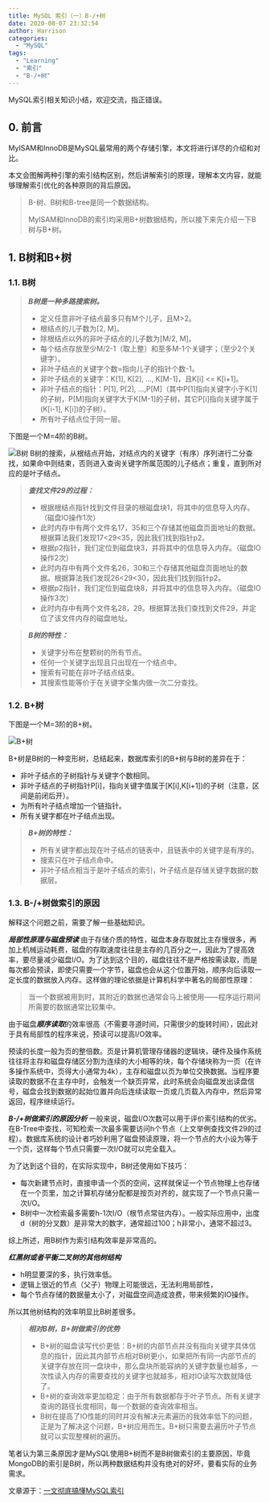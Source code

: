 ```yaml
---
title: MySQL 索引（一）B-/+树
date: 2020-08-07 23:32:54
author: Harrison
categories:
  - "MySQL"
tags:
  - "Learning"
  - "索引"
  - "B-/+树"
---
```

MySQL索引相关知识小结，欢迎交流，指正错误。
<!-- more -->

## 0. 前言
MyISAM和InnoDB是MySQL最常用的两个存储引擎，本文将进行详尽的介绍和对比。

本文会图解两种引擎的索引结构区别，然后讲解索引的原理，理解本文内容，就能够理解索引优化的各种原则的背后原因。

> B-树、B树和B-tree是同一个数据结构。
> 
> MyISAM和InnoDB的索引均采用B+树数据结构，所以接下来先介绍一下B树与B+树。

## 1. B树和B+树

### 1.1. B树

> ***B树是一种多路搜索树。***
> + 定义任意非叶子结点最多只有M个儿子，且M>2。
> + 根结点的儿子数为[2, M]。
> + 除根结点以外的非叶子结点的儿子数为[M/2, M]。
> + 每个结点存放至少M/2-1（取上整）和至多M-1个关键字；（至少2个关键字）。
> + 非叶子结点的关键字个数=指向儿子的指针个数-1。
> + 非叶子结点的关键字：K[1], K[2], …, K[M-1]，且K[i] <= K[i+1]。
> + 非叶子结点的指针：P[1], P[2], …,P[M]（其中P[1]指向关键字小于K[1]的子树，P[M]指向关键字大于K[M-1]的子树，其它P[i]指向关键字属于(K[i-1], K[i])的子树）。
> + 所有叶子结点位于同一层。

下图是一个M=4阶的B树。

![B树](https://gitee.com/yuanlu_k/BlogImages/raw/master/MySQL%E7%B4%A2%E5%BC%95/B%E6%A0%91.jpg)
B树的搜索，从根结点开始，对结点内的关键字（有序）序列进行二分查找，如果命中则结束，否则进入查询关键字所属范围的儿子结点；重复，直到所对应的是叶子结点。

> ***查找文件29的过程：***
> + 根据根结点指针找到文件目录的根磁盘块1，将其中的信息导入内存。（磁盘IO操作1次）
> + 此时内存中有两个文件名17，35和三个存储其他磁盘页面地址的数据。根据算法我们发现17<29<35，因此我们找到指针p2。
> + 根据p2指针，我们定位到磁盘块3，并将其中的信息导入内存。（磁盘IO操作2次）
> + 此时内存中有两个文件名26，30和三个存储其他磁盘页面地址的数据。根据算法我们发现26<29<30，因此我们找到指针p2。
> + 根据p2指针，我们定位到磁盘块8，并将其中的信息导入内存。（磁盘IO操作3次）
> + 此时内存中有两个文件名28，29。根据算法我们查找到文件29，并定位了该文件内存的磁盘地址。


> ***B树的特性：***
> + 关键字分布在整颗树的所有节点。
> + 任何一个关键字出现且只出现在一个结点中。
> + 搜索有可能在非叶子结点结束。
> + 其搜索性能等价于在关键字全集内做一次二分查找。


### 1.2. B+树
下图是一个M=3阶的B+树。

![B+树](https://gitee.com/yuanlu_k/BlogImages/raw/master/MySQL%E7%B4%A2%E5%BC%95/B+%E6%A0%91.jpg)

B+树是B树的一种变形树，总结起来，数据库索引的B+树与B树的差异在于：

- 非叶子结点的子树指针与关键字个数相同。
- 非叶子结点的子树指针P[i]，指向关键字值属于[K[i],K[i+1])的子树（注意，区间是前闭后开）。
- 为所有叶子结点增加一个链指针。
- 所有关键字都在叶子结点出现。

> ***B+树的特性：***
> + 所有关键字都出现在叶子结点的链表中，且链表中的关键字是有序的。
> + 搜索只在叶子结点命中。
> + 非叶子结点相当于是叶子结点的索引，叶子结点是存储关键字数据的数据层。


### 1.3. B-/+树做索引的原因

解释这个问题之前，需要了解一些基础知识。

***局部性原理与磁盘预读***
由于存储介质的特性，磁盘本身存取就比主存慢很多，再加上机械运动耗费，磁盘的存取速度往往是主存的几百分之一，因此为了提高效率，要尽量减少磁盘I/O。为了达到这个目的，磁盘往往不是严格按需读取，而是每次都会预读，即使只需要一个字节，磁盘也会从这个位置开始，顺序向后读取一定长度的数据放入内存。这样做的理论依据是计算机科学中著名的局部性原理：


> 当一个数据被用到时，其附近的数据也通常会马上被使用——程序运行期间所需要的数据通常比较集中。

由于磁盘***顺序读取***的效率很高（不需要寻道时间，只需很少的旋转时间），因此对于具有局部性的程序来说，预读可以提高I/O效率。

预读的长度一般为页的整倍数。页是计算机管理存储器的逻辑块，硬件及操作系统往往将主存和磁盘存储区分割为连续的大小相等的块，每个存储块称为一页（在许多操作系统中，页得大小通常为4k），主存和磁盘以页为单位交换数据。当程序要读取的数据不在主存中时，会触发一个缺页异常，此时系统会向磁盘发出读盘信号，磁盘会找到数据的起始位置并向后连续读取一页或几页载入内存中，然后异常返回，程序继续运行。

***B-/+树做索引的原因分析***
一般来说，磁盘I/O次数可以用于评价索引结构的优劣。在B-Tree中查找，可知检索一次最多需要访问h个节点（上文举例查找文件29的过程）。数据库系统的设计者巧妙利用了磁盘预读原理，将一个节点的大小设为等于一个页，这样每个节点只需要一次I/O就可以完全载入。

为了达到这个目的，在实际实现中，B树还使用如下技巧：

- 每次新建节点时，直接申请一个页的空间，这样就保证一个节点物理上也存储在一个页里，加之计算机存储分配都是按页对齐的，就实现了一个节点只需一次I/O。
- B树中一次检索最多需要h-1次I/O（根节点常驻内存）。一般实际应用中，出度d（树的分叉数）是非常大的数字，通常超过100；h非常小，通常不超过3。

综上所述，用B树作为索引结构效率是非常高的。

***红黑树或者平衡二叉树的其他树结构***

- h明显要深的多，执行效率低。
- 逻辑上很近的节点（父子）物理上可能很远，无法利用局部性，
- 每个节点存储的数据量太小了，对磁盘空间造成浪费，带来频繁的IO操作。

所以其他树结构的效率明显比B树差很多。

> ***相对B树，B+树做索引的优势***
> + B+树的磁盘读写代价更低：B+树的内部节点并没有指向关键字具体信息的指针，因此其内部节点相对B树更小，如果把所有同一内部节点的关键字存放在同一盘块中，那么盘块所能容纳的关键字数量也越多，一次性读入内存的需要查找的关键字也就越多，相对IO读写次数就降低了。
> + B+树的查询效率更加稳定：由于所有数据都存于叶子节点。所有关键字查询的路径长度相同，每一个数据的查询效率相当。
> + B树在提高了IO性能的同时并没有解决元素遍历的我效率低下的问题，正是为了解决这个问题，B+树应用而生。B+树只需要去遍历叶子节点就可以实现整棵树的遍历。

笔者认为第三条原因才是MySQL使用B+树而不是B树做索引的主要原因，毕竟MongoDB的索引是B树，所以两种数据结构并没有绝对的好坏，要看实际的业务需求。

文章源于：[一文彻底搞懂MySQL索引](https://zhuanlan.zhihu.com/p/88866208)

